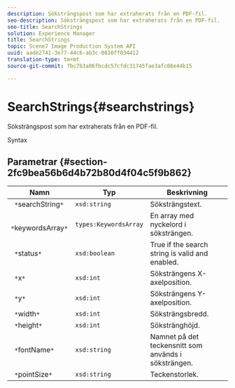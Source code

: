 ```yaml
---
description: Söksträngspost som har extraherats från en PDF-fil.
seo-description: Söksträngspost som har extraherats från en PDF-fil.
seo-title: SearchStrings
solution: Experience Manager
title: SearchStrings
topic: Scene7 Image Production System API
uuid: aade2741-3e77-44c6-ab3c-0810ff034412
translation-type: tm+mt
source-git-commit: 7bc7b3a86fbcdc57cfdc31745fae3afc06e44b15

---
```



# SearchStrings{#searchstrings}

Söksträngspost som har extraherats från en PDF-fil.

Syntax

## Parametrar {#section-2fc9bea56b6d4b72b80d4f04c5f9b862}

| Namn | Typ | Beskrivning |
|---|---|---|
| ` *`searchString`*` | `xsd:string` | Söksträngstext. |
| ` *`keywordsArray`*` | `types:KeywordsArray` | En array med nyckelord i söksträngen. |
| ` *`status`*` | `xsd:boolean` | True if the search string is valid and enabled. |
| ` *`x`*` | `xsd:int` | Söksträngens X-axelposition. |
| ` *`y`*` | `xsd:int` | Söksträngens Y-axelposition. |
| ` *`width`*` | `xsd:int` | Söksträngsbredd. |
| ` *`height`*` | `xsd:int` | Sökstränghöjd. |
| ` *`fontName`*` | `xsd:string` | Namnet på det teckensnitt som används i söksträngen. |
| ` *`pointSize`*` | `xsd:string` | Teckenstorlek. |

